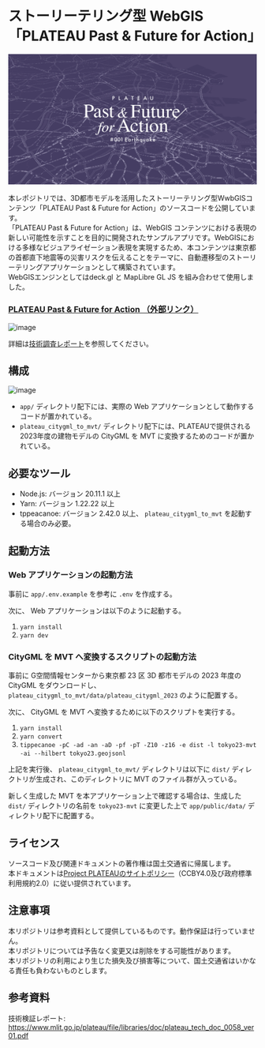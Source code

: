# ストーリーテリング型 WebGIS 「PLATEAU Past & Future for Action」

![thumbnail](./app/public/img/ogi.png)
  
本レポジトリでは、3D都市モデルを活用したストーリーテリング型WwbGISコンテンツ「PLATEAU Past & Future for Action」のソースコードを公開しています。  
「PLATEAU Past & Future for Action」は、WebGIS コンテンツにおける表現の新しい可能性を示すことを目的に開発されたサンプルアプリです。WebGISにおける多様なビジュアライゼーション表現を実現するため、本コンテンツは東京都の首都直下地震等の災害リスクを伝えることをテーマに、自動遷移型のストーリーテリングアプリケーションとして構築されています。  
WebGISエンジンとしてはdeck.gl と MapLibre GL JS を組み合わせて使用しました。

### [PLATEAU Past & Future for Action （外部リンク）](https://www.mlit.go.jp/plateau/plateau-pffa/)


![image](https://github.com/Project-PLATEAU/storytelling-webgis-sample/assets/79615787/00867ccc-8479-41b9-b363-6295bdb30e46)


詳細は[技術調査レポート](https://www.mlit.go.jp/plateau/file/libraries/doc/plateau_tech_doc_0058_ver01.pdf)を参照してください。

  
## 構成

![image](https://github.com/Project-PLATEAU/storytelling-webgis-sample/assets/79615787/99f757dc-c076-49e6-9830-9520adf40c70)


- `app/` ディレクトリ配下には、実際の Web アプリケーションとして動作するコードが置かれている。
- `plateau_citygml_to_mvt/` ディレクトリ配下には、PLATEAUで提供される2023年度の建物モデルの CityGML を MVT に変換するためのコードが置かれている。

## 必要なツール

- Node.js: バージョン 20.11.1 以上
- Yarn: バージョン 1.22.22 以上
- tppeacanoe: バージョン 2.42.0 以上、 `plateau_citygml_to_mvt` を起動する場合のみ必要。

## 起動方法

### Web アプリケーションの起動方法

事前に `app/.env.example` を参考に `.env` を作成する。
  
次に、 Web アプリケーションは以下のように起動する。

1. `yarn install`
2. `yarn dev`

### CityGML を MVT へ変換するスクリプトの起動方法

事前に G空間情報センターから東京都 23 区 3D 都市モデルの 2023 年度の CityGML をダウンロードし、`plateau_citygml_to_mvt/data/plateau_citygml_2023` のように配置する。  
  
次に、 CityGML を MVT へ変換するために以下のスクリプトを実行する。

1. `yarn install`
2. `yarn convert`
3. `tippecanoe -pC -ad -an -aD -pf -pT -Z10 -z16 -e dist -l tokyo23-mvt -ai --hilbert tokyo23.geojsonl`

上記を実行後、 `plateau_citygml_to_mvt/` ディレクトリは以下に `dist/` ディレクトリが生成され、このディレクトリに MVT のファイル群が入っている。  
  
新しく生成した MVT を本アプリケーション上で確認する場合は、生成した `dist/` ディレクトリの名前を `tokyo23-mvt` に変更した上で `app/public/data/` ディレクトリ配下に配置する。

## ライセンス
ソースコード及び関連ドキュメントの著作権は国土交通省に帰属します。  
本ドキュメントは[Project PLATEAUのサイトポリシー](https://www.mlit.go.jp/plateau/site-policy/)（CCBY4.0及び政府標準利用規約2.0）に従い提供されています。

## 注意事項
本リポジトリは参考資料として提供しているものです。動作保証は行っていません。  
本リポジトリについては予告なく変更又は削除をする可能性があります。  
本リポジトリの利用により生じた損失及び損害等について、国土交通省はいかなる責任も負わないものとします。  

## 参考資料
技術検証レポート: https://www.mlit.go.jp/plateau/file/libraries/doc/plateau_tech_doc_0058_ver01.pdf
